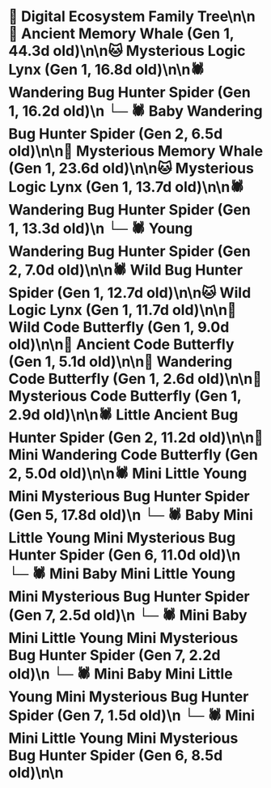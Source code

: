 # 🌳 Digital Ecosystem Family Tree\n\n🐋 Ancient Memory Whale (Gen 1, 44.3d old)\n\n🐱 Mysterious Logic Lynx (Gen 1, 16.8d old)\n\n🕷️ Wandering Bug Hunter Spider (Gen 1, 16.2d old)\n  └─ 🕷️ Baby Wandering Bug Hunter Spider (Gen 2, 6.5d old)\n\n🐋 Mysterious Memory Whale (Gen 1, 23.6d old)\n\n🐱 Mysterious Logic Lynx (Gen 1, 13.7d old)\n\n🕷️ Wandering Bug Hunter Spider (Gen 1, 13.3d old)\n  └─ 🕷️ Young Wandering Bug Hunter Spider (Gen 2, 7.0d old)\n\n🕷️ Wild Bug Hunter Spider (Gen 1, 12.7d old)\n\n🐱 Wild Logic Lynx (Gen 1, 11.7d old)\n\n🦋 Wild Code Butterfly (Gen 1, 9.0d old)\n\n🦋 Ancient Code Butterfly (Gen 1, 5.1d old)\n\n🦋 Wandering Code Butterfly (Gen 1, 2.6d old)\n\n🦋 Mysterious Code Butterfly (Gen 1, 2.9d old)\n\n🕷️ Little Ancient Bug Hunter Spider (Gen 2, 11.2d old)\n\n🦋 Mini Wandering Code Butterfly (Gen 2, 5.0d old)\n\n🕷️ Mini Little Young Mini Mysterious Bug Hunter Spider (Gen 5, 17.8d old)\n  └─ 🕷️ Baby Mini Little Young Mini Mysterious Bug Hunter Spider (Gen 6, 11.0d old)\n    └─ 🕷️ Mini Baby Mini Little Young Mini Mysterious Bug Hunter Spider (Gen 7, 2.5d old)\n    └─ 🕷️ Mini Baby Mini Little Young Mini Mysterious Bug Hunter Spider (Gen 7, 2.2d old)\n    └─ 🕷️ Mini Baby Mini Little Young Mini Mysterious Bug Hunter Spider (Gen 7, 1.5d old)\n  └─ 🕷️ Mini Mini Little Young Mini Mysterious Bug Hunter Spider (Gen 6, 8.5d old)\n\n